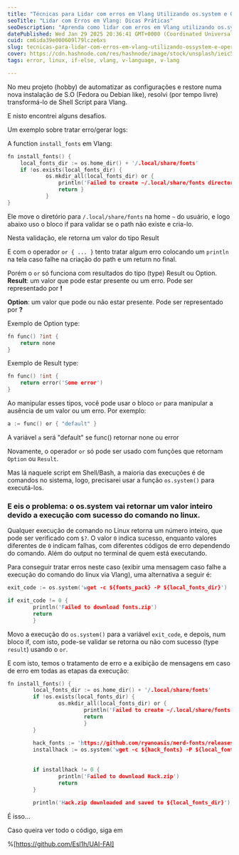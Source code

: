 ```yaml
---
title: "Técnicas para Lidar com erros em Vlang Utilizando os.system e Operador or"
seoTitle: "Lidar com Erros em Vlang: Dicas Práticas"
seoDescription: "Aprenda como lidar com erros em Vlang utilizando os.system e o operador or para automatizar configurações com sucesso"
datePublished: Wed Jan 29 2025 20:36:41 GMT+0000 (Coordinated Universal Time)
cuid: cm6ida39e000609l79lcze6xs
slug: tecnicas-para-lidar-com-erros-em-vlang-utilizando-ossystem-e-operador-or
cover: https://cdn.hashnode.com/res/hashnode/image/stock/unsplash/ieic5Tq8YMk/upload/097def263055cb1eec5cdb7787d97556.jpeg
tags: error, linux, if-else, vlang, v-language, v-lang

---
```


No meu projeto (hobby) de automatizar as configurações e restore numa nova instalação de S.O (Fedora ou Debian like), resolvi (por tempo livre) transformá-lo de Shell Script para Vlang.  
  
E nisto encontrei alguns desafios.

Um exemplo sobre tratar erro/gerar logs:

A function `install_fonts` em Vlang:

```c
fn install_fonts() {
	local_fonts_dir := os.home_dir() + '/.local/share/fonts'
	if !os.exists(local_fonts_dir) {
			os.mkdir_all(local_fonts_dir) or { 
                println('Failed to create ~/.local/share/fonts directory') 
                return }
			}
}
```

Ele move o diretório para `/.local/share/fonts` na home `~` do usuário, e logo abaixo uso o bloco if para validar se o path não existe e cria-lo.

Nesta validação, ele retorna um valor do tipo Result

  
E com o operador `or { ... }` tento tratar algum erro colocando um `println` na tela caso falhe na criação do path e um return no final.

Porém o `or` só funciona com resultados do tipo (type) Result ou Option.  
**Result**: um valor que pode estar presente ou um erro. Pode ser representado por **!**

**Option**: um valor que pode ou não estar presente. Pode ser representado por **?**

Exemplo de Option type:

```c
fn func() ?int {
    return none
}
```

Exemplo de Result type:

```c
fn func() !int {
    return error('Some error')
}
```

Ao manipular esses tipos, você pode usar o bloco `or` para manipular a ausência de um valor ou um erro. Por exemplo:

```c
a := func() or { "default" } 
```

A variável `a` será "default" se func() retornar none ou error

Novamente, o operador `or` só pode ser usado com funções que retornam `Option` ou `Result`.

Mas lá naquele script em Shell/Bash, a maioria das execuções é de comandos no sistema, logo, precisarei usar a função `os.system()` para executá-los.

### E eis o problema: o os.system vai retornar um valor inteiro devido a execução com sucesso do comando no linux.

Qualquer execução de comando no Linux retorna um número inteiro, que pode ser verificado com `$?`. O valor `0` indica sucesso, enquanto valores diferentes de `0` indicam falhas, com diferentes códigos de erro dependendo do comando. Além do output no terminal de quem está executando.

Para conseguir tratar erros neste caso (exibir uma mensagem caso falhe a execução do comando do linux via Vlang), uma alternativa a seguir é:

```c
exit_code := os.system('wget -c ${fonts_pack} -P ${local_fonts_dir}') 

if exit_code != 0 { 
		println('Failed to download fonts.zip') 
		return 
		}
```

Movo a execução do `os.system()` para a variável `exit_code`, e depois, num bloco if, com isto, pode-se validar se retorna ou não com sucesso (type `result`) usando o `or`.

E com isto, temos o tratamento de erro e a exibição de mensagens em caso de erro em todas as etapas da execução:

```c
fn install_fonts() { 
		local_fonts_dir := os.home_dir() + '/.local/share/fonts' 
		if !os.exists(local_fonts_dir) { 
				os.mkdir_all(local_fonts_dir) or {
						println('Failed to create ~/.local/share/fonts directory') 
						return 
						} 
		} 
		
		hack_fonts := 'https://github.com/ryanoasis/nerd-fonts/releases/download/v2.2.2/Hack.zip' 
		installhack := os.system('wget -c ${hack_fonts} -P ${local_fonts_dir}') 
		
		
		if installhack != 0 { 
				println('Failed to download Hack.zip') 
				return 
		} 
		
		println('Hack.zip downloaded and saved to ${local_fonts_dir}') }
```

É isso…

Caso queira ver todo o código, siga em

%[https://github.com/Esl1h/UAI-FAI]
